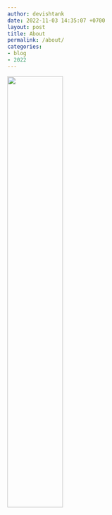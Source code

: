 ```yaml
---
author: devishtank
date: 2022-11-03 14:35:07 +0700
layout: post
title: About
permalink: /about/
categories:
- blog
- 2022
---
```


<img src="https://artikelhacker.github.io/assets/img/QRIS.jpeg" width="50%">



